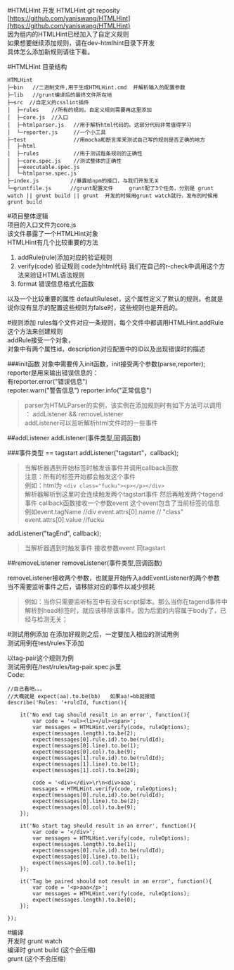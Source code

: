 #HTMLHint 开发
HTMLHint git reposity [https://github.com/yaniswang/HTMLHint](https://github.com/yaniswang/HTMLHint)  
因为组内的HTMLHint已经加入了自定义规则  
如果想要继续添加规则，请在dev-htmlhint目录下开发  
具体怎么添加新规则请往下看。  


#HTMLHint 目录结构  

	HTMLHint  
	├─bin   //二进制文件,用于生成HTMLHint.cmd  并解析输入的配置参数    
	├─lib   //grunt编译后的最终文件所在地  
	├─src  //自定义的csslint插件  
	│  ├─rules    //所有的规则，自定义规则需要再这里添加  
	│  ├─core.js  //入口
	│  ├─htmlparser.js   //用于解析html代码的。这部分代码非常值得学习
	│  └─reporter.js     //一个小工具
	├─test               //用mocha和断言库来测试自己写的规则是否正确的地方  
	│  ├─html
	│  ├─rules           //用于测试每条规则的正确性
	│  ├─core.spec.js    //测试整体的正确性
	│  ├─executable.spec.js 
	│  └─htmlparse.spec.js 
	├─index.js          //暴露给npm的接口，与我们开发无关  
	└─gruntfile.js      //grunt配置文件     grunt配了3个任务，分别是 grunt watch || grunt build || grunt  开发的时候用grunt watch就行，发布的时候用grunt build  


#项目整体逻辑  
项目的入口文件为core.js  
该文件暴露了一个HTMLHint对象  
HTMLHint有几个比较重要的方法  
1. addRule(rule)添加对应的验证规则  
2. verify(code) 验证规则  code为html代码  我们在自己的r-check中调用这个方法来验证HTML语法规则  
3. format  错误信息格式化函数  

以及一个比较重要的属性 defaultRuleset，这个属性定义了默认的规则。也就是说你没有显示的配置这些规则为false时，这些规则也是开启的。  

#规则添加
rules每个文件对应一条规则，每个文件中都调用HTMLHint.addRule这个方法来创建规则  
addRule接受一个对象，  
对象中有两个属性id，description对应配置中的ID以及出现错误时的描述 

###init函数 
对象中需要传入init函数，init接受两个参数(parse,reporter);
reporter是用来输出错误信息的：  
有reporter.error("错误信息")  
  repoter.warn("警告信息")
  reporter.info("正常信息")  

> parser为HTMLParser的实例，该实例在添加规则时有如下方法可以调用 ： 
  addListener && removeListener  
  addListener可以监听解析html文件时的一些事件

##addListener
addListener(事件类型,回调函数)
  
###事件类型 == tagstart
addListener("tagstart"，callback);

> 当解析器遇到开始标签时触发该事件并调用callback函数   
> 注意：所有的标签开始都会触发这个事件  
> 例如：html为 
> `<div class="fucku"><p></p></div>`    
> 解析器解析到这里时会连续触发两个tagstart事件  然后再触发两个tagend事件
> callback函数接收一个参数event 这个event包含了当前标签的信息  
> 例如event.tagName //div
> event.attrs[0].name // "class"  
> event.attrs[0].value //fucku

addListener("tagEnd", callback);
>当解析器遇到</tagName>时触发事件
>接收参数event 同tagstart

##removeListener
removeListener(事件类型,回调函数)

removeListener接收两个参数，也就是开始传入addEventListener的两个参数  
当不需要监听事件之后，请移除对应的事件以减少损耗  
> 例如：当你只需要监听<head></head>标签中有没有script脚本。那么当你在tagend事件中解析到head标签时，就应该移除该事件。因为后面的内容属于body了，已经与检测无关；

#测试用例添加 
在添加好规则之后，一定要加入相应的测试用例  
测试用例在test/rules下添加  

以tag-pair这个规则为例  
测试用例在/test/rules/tag-pair.spec.js里  
Code: 

 
	//自己看吧。。。   
	//大概就是 expect(aa).to.be(bb)   如果aa!=bb就报错 
	describe('Rules: '+ruldId, function(){
	
	    it('No end tag should result in an error', function(){
	        var code = '<ul><li></ul><span>';
	        var messages = HTMLHint.verify(code, ruleOptions);
	        expect(messages.length).to.be(2);
	        expect(messages[0].rule.id).to.be(ruldId);
	        expect(messages[0].line).to.be(1);
	        expect(messages[0].col).to.be(9);
	        expect(messages[1].rule.id).to.be(ruldId);
	        expect(messages[1].line).to.be(1);
	        expect(messages[1].col).to.be(20);
	
	        code = '<div></div>\r\n<div>aaa';
	        messages = HTMLHint.verify(code, ruleOptions);
	        expect(messages[0].rule.id).to.be(ruldId);
	        expect(messages[0].line).to.be(2);
	        expect(messages[0].col).to.be(9);
	    });
	
	    it('No start tag should result in an error', function(){
	        var code = '</div>';
	        var messages = HTMLHint.verify(code, ruleOptions);
	        expect(messages.length).to.be(1);
	        expect(messages[0].rule.id).to.be(ruldId);
	        expect(messages[0].line).to.be(1);
	        expect(messages[0].col).to.be(1);
	    });
	
	    it('Tag be paired should not result in an error', function(){
	        var code = '<p>aaa</p>';
	        var messages = HTMLHint.verify(code, ruleOptions);
	        expect(messages.length).to.be(0);
	    });
	
	});

#编译  
开发时 grunt watch  
编译时 grunt build  (这个会压缩)  
grunt (这个不会压缩)